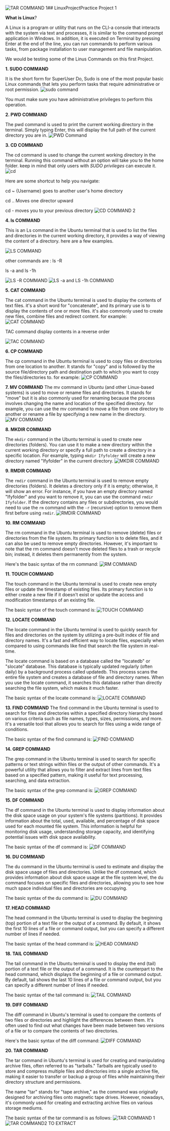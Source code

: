![TAR COMMAND 1](https://github.com/Ukdav/LinuxProjectPractice/assets/139593350/ea5ffce1-701f-4429-a206-2b19ece94efc)## LinuxProjectPractice Project 1

**What is Linux**?

A Linux is a program or utility that runs on the CLI-a console that interacts with the system via text and processes, it is similar to the command prompt application in Windows. In addition, it is executed on Terminal by pressing Enter at the end of the line, you can run commands to perform various tasks, from package installation to user management and file manipulation.

We would be testing some of the Linus Commands on this first Project.

**1. SUDO COMMAND**

It is the short form for SuperUser Do, Sudo is one of the most popular basic Linux commands that lets you perform tasks that require administrative or root permission.
![sudo command](https://github.com/Ukdav/LinuxProjectPractice/assets/139593350/6063043a-6ef9-455d-bde2-0821553a44ec)

You must make sure you have administrative privileges to perform this operation.

**2. PWD COMMAND**

The pwd command is used to print the current working directory in the terminal. Simply typing Enter, this will display the full path of the current directory you are in.
![PWD Command](https://github.com/Ukdav/LinuxProjectPractice/assets/139593350/2dc52458-5f96-4af6-81e6-20974fe3c373)


**3. CD COMMAND**

The cd command is used to change the current working directory in the terminal. Running this command without an option will take you to the home folder. keep in mind that only users with *SUDO privileges* can execute it.
![cd](https://github.com/Ukdav/LinuxProjectPractice/assets/139593350/fdf94ef6-95a9-4c52-b84b-f183ba7a0618)

Here are some shortcut to help you navigate:

cd ~ {Username} goes to another user's home directory

cd .. Moves one director upward

cd - moves you to your previous directory
![CD COMMAND 2](https://github.com/Ukdav/LinuxProjectPractice/assets/139593350/f4f2c347-1a7f-432b-b349-060a337f0f40)

**4. ls COMMAND**

This is an Ls command in the Ubuntu terminal that is used to list the files and directories in the current working directory, it provides a way of viewing the content of a directory. here are a few examples.

![LS COMMAND](https://github.com/Ukdav/LinuxProjectPractice/assets/139593350/a932ca6e-e9a0-4f75-8216-1bfcb5922882)

other commands are :
ls -R

ls -a and ls -1h

![LS -R COMMAND](https://github.com/Ukdav/LinuxProjectPractice/assets/139593350/46ed46e9-946e-4684-92c3-5615a80c3083)
![LS -a and LS -1h COMMAND](https://github.com/Ukdav/LinuxProjectPractice/assets/139593350/3d6fd136-65e2-427a-8426-b21e0e5def1e)

**5. CAT COMMAND**

The cat command in the Ubuntu terminal is used to display the contents of text files. it's a short word for "concatenate", and its primary  use is to display the contents of one or more files. it's also commonly used to create new files, combine files and redirect content. for example:
![CAT COMMAND](https://github.com/Ukdav/LinuxProjectPractice/assets/139593350/445a06cc-867c-45cd-92c3-4b4a2c1c6f5d)

TAC command display contents in a reverse order

![TAC COMMAND](https://github.com/Ukdav/LinuxProjectPractice/assets/139593350/98d59aea-01db-4e44-8769-d3041acf27ae)

**6. CP COMMAND**

The cp command in the Ubuntu terminal is used to copy files or directories from one location to another. It stands for  "copy" and is followed by the source file/directory path and destination path to which you want to copy the files/directories to. for example:
![CP COMMAND](https://github.com/Ukdav/LinuxProjectPractice/assets/139593350/98538682-7e4c-45ff-b155-360e81018503)

**7. MV COMMAND**
The mv command in Ubuntu (and other Linux-based systems) is used to move or rename files and directories. It stands for  "move" but it is also commonly used for renaming because the process involves changing the name and location of the specified directory. for example, you can use the mv command to move a file from one directory to another or rename a file by specifying a new name in the directory.
![MV COMMAND](https://github.com/Ukdav/LinuxProjectPractice/assets/139593350/dd121550-75c1-4b9f-ac82-6771e533df90)

**8. MKDIR COMMAND**

The `mkdir` command in the Ubuntu terminal is used to create new directories (folders). You can use it to make a new directory within the current working directory or specify a full path to create a directory in a specific location. For example, typing `mkdir Ifyfolder` will create a new directory named "Ifyfolder" in the current directory.
![MKDIR COMMAND](https://github.com/Ukdav/LinuxProjectPractice/assets/139593350/cf2d26a3-f556-4879-97f1-11e532a7a0c2)

**9. RMDIR COMMAND**

The `rmdir` command in the Ubuntu terminal is used to remove empty directories (folders). It deletes a directory only if it is empty; otherwise, it will show an error. For instance, if you have an empty directory named "Ifyfolder" and you want to remove it, you can use the command `rmdir Ifyfolder`. If the directory contains any files or subdirectories, you would need to use the `rm` command with the `-r` (recursive) option to remove them first before using `rmdir`.
![RMDIR COMMAND](https://github.com/Ukdav/LinuxProjectPractice/assets/139593350/7e3d3df4-fe05-41ef-82bf-bc09ec30419f)

**10. RM COMMAND**

The rm command in the Ubuntu terminal is used to remove (delete) files or directories from the file system. Its primary function is to delete files, and it can also be used to remove empty directories. However, it's important to note that the rm command doesn't move deleted files to a trash or recycle bin; instead, it deletes them permanently from the system.

Here's the basic syntax of the rm command:
![RM COMMAND](https://github.com/Ukdav/LinuxProjectPractice/assets/139593350/5c3f71e2-f38f-440e-9cd3-d97867202dfe)

**11. TOUCH COMMAND**

The touch command in the Ubuntu terminal is used to create new empty files or update the timestamp of existing files. Its primary function is to either create a new file if it doesn't exist or update the access and modification timestamps of an existing file.

The basic syntax of the touch command is:
![TOUCH COMMAND](https://github.com/Ukdav/LinuxProjectPractice/assets/139593350/5eded162-34a3-4b3d-905a-0df08e0711c9)

**12. LOCATE COMMAND**

The locate command in the Ubuntu terminal is used to quickly search for files and directories on the system by utilizing a pre-built index of file and directory names. It's a fast and efficient way to locate files, especially when compared to using commands like find that search the file system in real-time.

The locate command is based on a database called the "locatedb" or "slocate" database. This database is typically updated regularly (often daily) by a background process called updatedb. This process scans the entire file system and creates a database of file and directory names. When you use the locate command, it searches this database rather than directly searching the file system, which makes it much faster.

The basic syntax of the locate command is:
![LOCATE COMMAND](https://github.com/Ukdav/LinuxProjectPractice/assets/139593350/1cd544ed-628c-42d0-ac4b-19310b9b32ba)

**13. FIND COMMAND**
The find command in the Ubuntu terminal is used to search for files and directories within a specified directory hierarchy based on various criteria such as file names, types, sizes, permissions, and more. It's a versatile tool that allows you to search for files using a wide range of conditions.

The basic syntax of the find command is:
![FIND COMMAND](https://github.com/Ukdav/LinuxProjectPractice/assets/139593350/aae56ac5-df23-4846-97b7-7c86856cd4c6)

**14. GREP COMMAND**

The grep command in the Ubuntu terminal is used to search for specific patterns or text strings within files or the output of other commands. It's a powerful utility that allows you to filter and extract lines from text files based on a specified pattern, making it useful for text processing, searching, and data extraction.

The basic syntax of the grep command is:
![GREP COMMAND](https://github.com/Ukdav/LinuxProjectPractice/assets/139593350/45c854cb-5a59-407f-a173-ec3398ca1604)

**15. DF COMMAND**

The df command in the Ubuntu terminal is used to display information about the disk space usage on your system's file systems (partitions). It provides information about the total, used, available, and percentage of disk space used for each mounted file system. This information is helpful for monitoring disk usage, understanding storage capacity, and identifying potential issues with disk space availability.

The basic syntax of the df command is:
![DF COMMAND](https://github.com/Ukdav/LinuxProjectPractice/assets/139593350/108ff90b-ed32-4275-8771-97ae2cbc6e3a)

**16. DU COMMAND**

The du command in the Ubuntu terminal is used to estimate and display the disk space usage of files and directories. Unlike the df command, which provides information about disk space usage at the file system level, the du command focuses on specific files and directories, allowing you to see how much space individual files and directories are occupying.

The basic syntax of the du command is:
![DU COMMAND](https://github.com/Ukdav/LinuxProjectPractice/assets/139593350/abd437ef-434d-4506-98f0-a4a7f299b6b9)

**17. HEAD COMMAND**

The head command in the Ubuntu terminal is used to display the beginning (top) portion of a text file or the output of a command. By default, it shows the first 10 lines of a file or command output, but you can specify a different number of lines if needed.

The basic syntax of the head command is:
![HEAD COMMAND](https://github.com/Ukdav/LinuxProjectPractice/assets/139593350/e0ab19e5-74d6-4bdf-9b2d-3b547da46e31)

**18. TAIL COMMAND**

The tail command in the Ubuntu terminal is used to display the end (tail) portion of a text file or the output of a command. It is the counterpart to the head command, which displays the beginning of a file or command output. By default, tail shows the last 10 lines of a file or command output, but you can specify a different number of lines if needed.

The basic syntax of the tail command is:
![TAIL COMMAND](https://github.com/Ukdav/LinuxProjectPractice/assets/139593350/19dbe710-8837-4e71-948b-24876344ed46)

**19. DIFF COMMAND**

The diff command in Ubuntu's terminal is used to compare the contents of two files or directories and highlight the differences between them. It's often used to find out what changes have been made between two versions of a file or to compare the contents of two directories.

Here's the basic syntax of the diff command:
![DIFF COMMAND](https://github.com/Ukdav/LinuxProjectPractice/assets/139593350/293bb8e1-1148-4fce-ae59-30c1ac0d19c0)

**20. TAR COMMAND**

The tar command in Ubuntu's terminal is used for creating and manipulating archive files, often referred to as "tarballs." Tarballs are typically used to store and compress multiple files and directories into a single archive file, making it easier to transfer or backup a group of files while maintaining their directory structure and permissions.

The name "tar" stands for "tape archive," as the command was originally designed for archiving files onto magnetic tape drives. However, nowadays, it's commonly used for creating and extracting archive files on various storage mediums.

The basic syntax of the tar command is as follows:
![TAR COMMAND 1](https://github.com/Ukdav/LinuxProjectPractice/assets/139593350/a9438cd2-b80f-4f9e-87bd-cc188441988d)
![TAR COMMAND2 TO EXTRACT](https://github.com/Ukdav/LinuxProjectPractice/assets/139593350/f615ecf2-aa2d-435a-b714-e334b2933c73)



















































   

